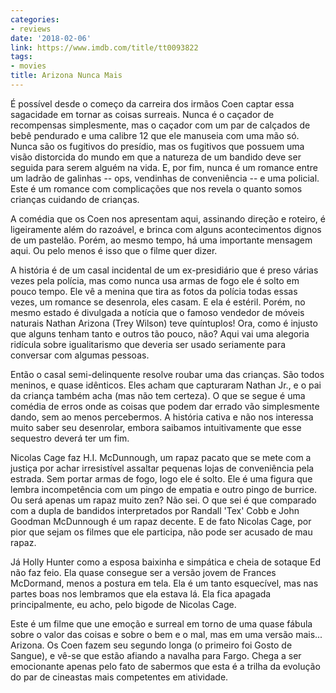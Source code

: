 ```yaml
---
categories:
- reviews
date: '2018-02-06'
link: https://www.imdb.com/title/tt0093822
tags:
- movies
title: Arizona Nunca Mais
---
```


É possível desde o começo da carreira dos irmãos Coen captar essa sagacidade em tornar as coisas surreais. Nunca é o caçador de recompensas simplesmente, mas o caçador com um par de calçados de bebê pendurado e uma calibre 12 que ele manuseia com uma mão só. Nunca são os fugitivos do presídio, mas os fugitivos que possuem uma visão distorcida do mundo em que a natureza de um bandido deve ser seguida para serem alguém na vida. E, por fim, nunca é um romance entre um ladrão de galinhas -- ops, vendinhas de conveniência -- e uma policial. Este é um romance com complicações que nos revela o quanto somos crianças cuidando de crianças.

A comédia que os Coen nos apresentam aqui, assinando direção e roteiro, é ligeiramente além do razoável, e brinca com alguns acontecimentos dignos de um pastelão. Porém, ao mesmo tempo, há uma importante mensagem aqui. Ou pelo menos é isso que o filme quer dizer.

A história é de um casal incidental de um ex-presidiário que é preso várias vezes pela polícia, mas como nunca usa armas de fogo ele é solto em pouco tempo. Ele vê a menina que tira as fotos da polícia todas essas vezes, um romance se desenrola, eles casam. E ela é estéril. Porém, no mesmo estado é divulgada a notícia que o famoso vendedor de móveis naturais Nathan Arizona (Trey Wilson) teve quíntuplos! Ora, como é injusto que alguns tenham tanto e outros tão pouco, não? Aqui vai uma alegoria ridícula sobre igualitarismo que deveria ser usado seriamente para conversar com algumas pessoas.

Então o casal semi-delinquente resolve roubar uma das crianças. São todos meninos, e quase idênticos. Eles acham que capturaram Nathan Jr., e o pai da criança também acha (mas não tem certeza). O que se segue é uma comédia de erros onde as coisas que podem dar errado vão simplesmente dando, sem ao menos percebermos. A história cativa e não nos interessa muito saber seu desenrolar, embora saibamos intuitivamente que esse sequestro deverá ter um fim.

Nicolas Cage faz H.I. McDunnough, um rapaz pacato que se mete com a justiça por achar irresistível assaltar pequenas lojas de conveniência pela estrada. Sem portar armas de fogo, logo ele é solto. Ele é uma figura que lembra incompetência com um pingo de empatia e outro pingo de burrice. Ou será apenas um rapaz muito zen? Não sei. O que sei é que comparado com a dupla de bandidos interpretados por Randall 'Tex' Cobb e John Goodman McDunnough é um rapaz decente. E de fato Nicolas Cage, por pior que sejam os filmes que ele participa, não pode ser acusado de mau rapaz.

Já Holly Hunter como a esposa baixinha e simpática e cheia de sotaque Ed não faz feio. Ela quase consegue ser a versão jovem de Frances McDormand, menos a postura em tela. Ela é um tanto esquecível, mas nas partes boas nos lembramos que ela estava lá. Ela fica apagada principalmente, eu acho, pelo bigode de Nicolas Cage.

Este é um filme que une emoção e surreal em torno de uma quase fábula sobre o valor das coisas e sobre o bem e o mal, mas em uma versão mais... Arizona. Os Coen fazem seu segundo longa (o primeiro foi Gosto de Sangue), e vê-se que estão afiando a navalha para Fargo. Chega a ser emocionante apenas pelo fato de sabermos que esta é a trilha da evolução do par de cineastas mais competentes em atividade.